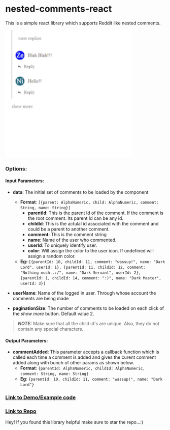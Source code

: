 # nested-comments-react

This is a simple react library which supports Reddit like nested comments.

<img src="https://raw.githubusercontent.com/Alihussainladiwala/nestedComments/main/nested-comments/resources/libraryGIF.gif" width="400" height="400" />

### Options:

#### Input Parameters:

- **data**: The initial set of comments to be loaded by the component

  - **Format**: `[{parent: AlphaNumeric, child: AlphaNumeric, comment: String, name: String}]`
    - **parentId**: This is the parent Id of the comment. If the comment is the root comment. Its parent Id can be any id.
    - **childId**: This is the actulal id associated with the comment and could be a parent to another comment.
    - **comment**: This is the comment string
    - **name**: Name of the user who commented.
    - **userId**: To uniquely identify user.
    - **color**: Will assign the color to the user icon. If undefined will assign a random color.
  - **Eg:**:`[{parentId: 10, childId: 11, comment: "wassup!", name: "Dark Lord", userId: 1}, {parentId: 11, childId: 12, comment: "Nothing much..:/", name: "Dark Servant", userId: 2}, {parentId: 1, childId: 14, comment: ":)", name: "Dark Master", userId: 3}]`

- **userName**: Name of the logged in user. Through whose account the comments are being made

- **paginationSize**: The number of comments to be loaded on each click of the _show more_ button. Default value 2.

> **_NOTE:_** Make sure that all the child id's are unique. Also, they do not contain any special characters.

#### Output Parameters:

- **commentAdded**: This parameter accepts a callback function which is called each time a comment is added and gives the curent comment added along with bunch of other params as shown below.
  - **Format**: `{parentId: AlphaNumeric, childId: AlphaNumeric, comment: String, name: String}`
  - **Eg**: `{parentId: 10, childId: 11, comment: "wassup!", name: "Dark Lord"}`

### [Link to Demo/Example code](https://codesandbox.io/s/nested-comments-react-wfl2vu?file=/src/App.js "Link to CodeSandbox")

### [Link to Repo](https://github.com/Alihussainladiwala/nestedComments "Link to repo")

Hey! If you found this library helpful make sure to star the repo...:)
